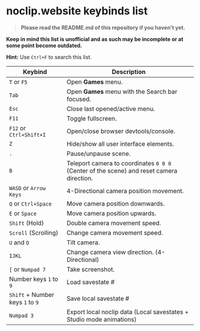 # noclip.website keybinds list
> **Please read the README.md of this repository if you haven't yet.**

**Keep in mind this list is unofficial and as such may be incomplete or at some point become outdated.**

**Hint:** Use `Ctrl+F` to search this list.

Keybind | Description
-|-
`T` or `F5` | Open **Games** menu.
`Tab` | Open **Games** menu with the Search bar focused.
`Esc` | Close last opened/active menu.
`F11` | Toggle fullscreen.
`F12` or `Ctrl+Shift+I` | Open/close browser devtools/console.
`Z` | Hide/show all user interface elements.
`.` | Pause/unpause scene.
`B` | Teleport camera to coordinates `0 0 0` (Center of the scene) and reset camera direction.
`WASD` or `Arrow Keys` | 4-Directional camera position movement.
`Q` or `Ctrl+Space` | Move camera position downwards.
`E` or `Space` | Move camera position upwards.
`Shift` (Hold) | Double camera movement speed.
`Scroll` (Scrolling) | Change camera movement speed.
`U` and `O` | Tilt camera.
`IJKL` | Change camera view direction. (4-Directional)
`[` or `Numpad 7` | Take screenshot.
Number keys `1` to `9` | Load savestate #
`Shift` + Number keys `1` to `9` | Save local savestate #
`Numpad 3` | Export local noclip data (Local savestates + Studio mode animations)
